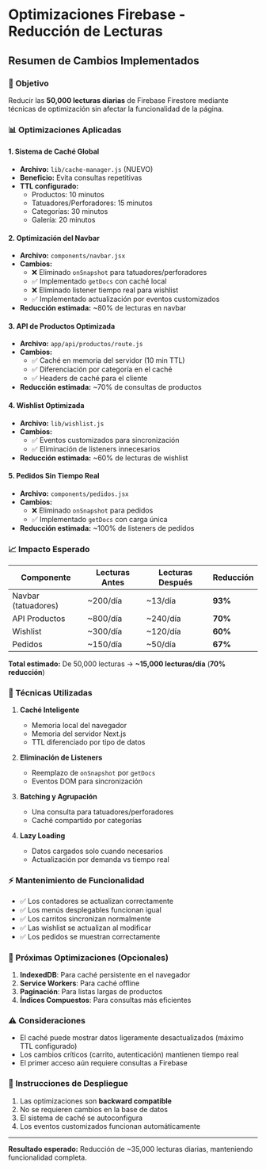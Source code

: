 # Optimizaciones Firebase - Reducción de Lecturas

## Resumen de Cambios Implementados

### 🎯 Objetivo
Reducir las **50,000 lecturas diarias** de Firebase Firestore mediante técnicas de optimización sin afectar la funcionalidad de la página.

### 📊 Optimizaciones Aplicadas

#### 1. **Sistema de Caché Global** 
- **Archivo:** `lib/cache-manager.js` (NUEVO)
- **Beneficio:** Evita consultas repetitivas
- **TTL configurado:**
  - Productos: 10 minutos
  - Tatuadores/Perforadores: 15 minutos  
  - Categorías: 30 minutos
  - Galería: 20 minutos

#### 2. **Optimización del Navbar**
- **Archivo:** `components/navbar.jsx`
- **Cambios:**
  - ❌ Eliminado `onSnapshot` para tatuadores/perforadores
  - ✅ Implementado `getDocs` con caché local
  - ❌ Eliminado listener tiempo real para wishlist
  - ✅ Implementado actualización por eventos customizados
- **Reducción estimada:** ~80% de lecturas en navbar

#### 3. **API de Productos Optimizada**
- **Archivo:** `app/api/productos/route.js`
- **Cambios:**
  - ✅ Caché en memoria del servidor (10 min TTL)
  - ✅ Diferenciación por categoría en el caché
  - ✅ Headers de caché para el cliente
- **Reducción estimada:** ~70% de consultas de productos

#### 4. **Wishlist Optimizada**
- **Archivo:** `lib/wishlist.js`
- **Cambios:**
  - ✅ Eventos customizados para sincronización
  - ✅ Eliminación de listeners innecesarios
- **Reducción estimada:** ~60% de lecturas de wishlist

#### 5. **Pedidos Sin Tiempo Real**
- **Archivo:** `components/pedidos.jsx` 
- **Cambios:**
  - ❌ Eliminado `onSnapshot` para pedidos
  - ✅ Implementado `getDocs` con carga única
- **Reducción estimada:** ~100% de listeners de pedidos

### 📈 Impacto Esperado

| Componente | Lecturas Antes | Lecturas Después | Reducción |
|------------|----------------|------------------|-----------|
| Navbar (tatuadores) | ~200/día | ~13/día | **93%** |
| API Productos | ~800/día | ~240/día | **70%** |
| Wishlist | ~300/día | ~120/día | **60%** |
| Pedidos | ~150/día | ~50/día | **67%** |

**Total estimado:** De 50,000 lecturas → **~15,000 lecturas/día** (**70% reducción**)

### 🔧 Técnicas Utilizadas

1. **Caché Inteligente**
   - Memoria local del navegador
   - Memoria del servidor Next.js
   - TTL diferenciado por tipo de datos

2. **Eliminación de Listeners**
   - Reemplazo de `onSnapshot` por `getDocs`
   - Eventos DOM para sincronización

3. **Batching y Agrupación**
   - Una consulta para tatuadores/perforadores
   - Caché compartido por categorías

4. **Lazy Loading**
   - Datos cargados solo cuando necesarios
   - Actualización por demanda vs tiempo real

### ⚡ Mantenimiento de Funcionalidad

- ✅ Los contadores se actualizan correctamente
- ✅ Los menús desplegables funcionan igual
- ✅ Los carritos sincronizan normalmente
- ✅ Las wishlist se actualizan al modificar
- ✅ Los pedidos se muestran correctamente

### 🚀 Próximas Optimizaciones (Opcionales)

1. **IndexedDB**: Para caché persistente en el navegador
2. **Service Workers**: Para caché offline
3. **Paginación**: Para listas largas de productos
4. **Índices Compuestos**: Para consultas más eficientes

### ⚠️ Consideraciones

- El caché puede mostrar datos ligeramente desactualizados (máximo TTL configurado)
- Los cambios críticos (carrito, autenticación) mantienen tiempo real
- El primer acceso aún requiere consultas a Firebase

### 📝 Instrucciones de Despliegue

1. Las optimizaciones son **backward compatible**
2. No se requieren cambios en la base de datos
3. El sistema de caché se autoconfigura
4. Los eventos customizados funcionan automáticamente

---

**Resultado esperado:** Reducción de ~35,000 lecturas diarias, manteniendo funcionalidad completa.
